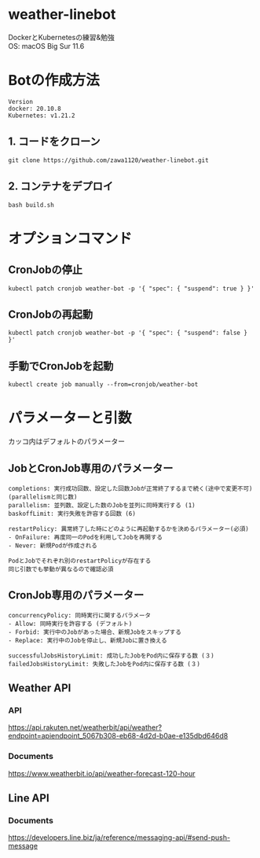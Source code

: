 # weather-linebot
DockerとKubernetesの練習&勉強 \
OS: macOS Big Sur 11.6

# Botの作成方法
```
Version
docker: 20.10.8
Kubernetes: v1.21.2
```

## 1. コードをクローン
```
git clone https://github.com/zawa1120/weather-linebot.git
```

## 2. コンテナをデプロイ
```
bash build.sh
```

# オプションコマンド

## CronJobの停止
```
kubectl patch cronjob weather-bot -p '{ "spec": { "suspend": true } }'
```

## CronJobの再起動
```
kubectl patch cronjob weather-bot -p '{ "spec": { "suspend": false } }'
```

## 手動でCronJobを起動
```
kubectl create job manually --from=cronjob/weather-bot
```

# パラメーターと引数
カッコ内はデフォルトのパラメーター

## JobとCronJob専用のパラメーター

```
completions: 実行成功回数、設定した回数Jobが正常終了するまで続く(途中で変更不可) (parallelismと同じ数)
parallelism: 並列数、設定した数のJobを並列に同時実行する (1)
baskoffLimit: 実行失敗を許容する回数 (6)

restartPolicy: 異常終了した時にどのように再起動するかを決めるパラメーター(必須)
- OnFailure: 再度同一のPodを利用してJobを再開する
- Never: 新規Podが作成される

PodとJobでそれぞれ別のrestartPolicyが存在する
同じ引数でも挙動が異なるので確認必須
``` 

## CronJob専用のパラメーター

```
concurrencyPolicy: 同時実行に関するパラメータ 
- Allow: 同時実行を許容する (デフォルト)
- Forbid: 実行中のJobがあった場合、新規Jobをスキップする
- Replace: 実行中のJobを停止し、新規Jobに置き換える

successfulJobsHistoryLimit: 成功したJobをPod内に保存する数 (３)
failedJobsHistoryLimit: 失敗したJobをPod内に保存する数 (３)
```

## Weather API
### API
https://api.rakuten.net/weatherbit/api/weather?endpoint=apiendpoint_5067b308-eb68-4d2d-b0ae-e135dbd646d8

### Documents
https://www.weatherbit.io/api/weather-forecast-120-hour

## Line API
### Documents
https://developers.line.biz/ja/reference/messaging-api/#send-push-message
